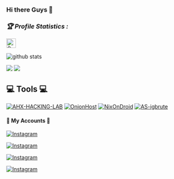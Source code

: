 ### Hi there Guys 👋

<h3><b><i>🏆 Profile Statistics :</i></b></h3>

<a href="https://github.com/BlackHat-Abhi"><img height="25" title="Counter" src="https://komarev.com/ghpvc/?username=BlackHat-Abhi&color=blueviolet&style=flat-square"></a>

![github stats](https://github-readme-stats.vercel.app/api?username=BlackHat-Abhi&show_icons=true&include_all_commits=true&theme=chartreuse-dark&cache_seconds=3200)

<img src="https://github-readme-stats.vercel.app/api?username=BlackHat-Abhi&&show_icons=true&title_color=ffffff&icon_color=bb2acf&text_color=daf7dc&bg_color=151515">

<img src="https://github-readme-stats.vercel.app/api/top-langs/?username=BlackHat-Abhi&show_icons=true&theme=radical" >

## 💻 Tools 💻
<a href="https://github.com/BlackHat-Abhi/AHX-HACKING-LAB.git"><img title="AHX-HACKING-LAB" src="https://github-readme-stats.vercel.app/api/pin/?username=BlackHat-Abhi&repo=AHX-HACKING-LAB&theme=chartreuse-dark"></a>
<a href="https://github.com/BlackHat-Abhi/OnionHost.git"><img title="OnionHost" src="https://github-readme-stats.vercel.app/api/pin/?username=BlackHat-Abhi&repo=OnionHost&theme=vision-friendly-dark"></a>
<a href="https://github.com/BlackHat-Abhi/NixOnDroid"><img title="NixOnDroid" src="https://github-readme-stats.vercel.app/api/pin/?username=BlackHat-Abhi&repo=NixOnDroid&theme=dark"></a>
<a href="https://github.com/BlackHat-Abhi/SPYCAM"><img title="AS-igbrute" src="https://github-readme-stats.vercel.app/api/pin/?username=BlackHat-Abhi&repo=SPYCAM&theme=tokyonight"></a>
</p>

#### 👤 My Accounts 👤

[![Instagram](https://img.shields.io/badge/INSTAGRAM-FOLLOW-red?style=for-the-badge&logo=instagram)](https://instagram.com/blackhat_abhi)

[![Instagram](https://img.shields.io/badge/TELEGRAM-GROUP-red?style=for-the-badge&logo=telegram)](https://t.me/HackerX_Termux_Help)

[![Instagram](https://img.shields.io/badge/TELEGRAM-CHANNEL-red?style=for-the-badge&logo=telegram)](https://t.me/Blackhat_HackerX)

[![Instagram](https://img.shields.io/badge/WHATSAPP-JOINGROUP-red?style=for-the-badge&logo=whatsapp)](https://bit.ly/3LiuRV9)

 
